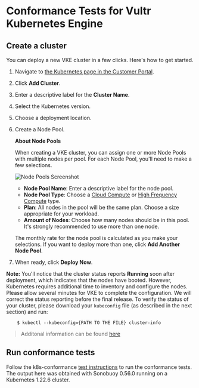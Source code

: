 # Conformance Tests for Vultr Kubernetes Engine

## Create a cluster

You can deploy a new VKE cluster in a few clicks. Here's how to get started.

1. Navigate to [the Kubernetes page in the Customer Portal](https://my.vultr.com/kubernetes/).
1. Click **Add Cluster**.
1. Enter a descriptive label for the **Cluster Name**.
1. Select the Kubernetes version.
1. Choose a deployment location.
1. Create a Node Pool.

    **About Node Pools**

    When creating a VKE cluster, you can assign one or more Node Pools with multiple nodes per pool. For each Node Pool, you'll need to make a few selections.

    ![Node Pools Screenshot](https://www.vultr.com/vultr-docs-graphics/6438/NodePools.png)

    * **Node Pool Name**: Enter a descriptive label for the node pool.
    * **Node Pool Type**: Choose a [Cloud Compute](https://www.vultr.com/products/cloud-compute/) or [High Frequency Compute](https://www.vultr.com/products/high-frequency-compute/) type.
    * **Plan**: All nodes in the pool will be the same plan. Choose a size appropriate for your workload.
    * **Amount of Nodes**: Choose how many nodes should be in this pool. It's strongly recommended to use more than one node.

    The monthly rate for the node pool is calculated as you make your selections. If you want to deploy more than one, click **Add Another Node Pool**.

1. When ready, click **Deploy Now**.

**Note:** You'll notice that the cluster status reports **Running** soon after deployment, which indicates that the nodes have booted. However, Kubernetes requires additional time to inventory and configure the nodes. Please allow several minutes for VKE to complete the configuration. We will correct the status reporting before the final release. To verify the status of your cluster, please download your `kubeconfig` file (as described in the next section) and run:

        $ kubectl --kubeconfig={PATH TO THE FILE} cluster-info

> Additonal information can be found [here](https://www.vultr.com/docs/vultr-kubernetes-engine)

## Run conformance tests

Follow the k8s-conformance [test instructions](https://github.com/cncf/k8s-conformance/blob/master/instructions.md#running) to run the conformance tests.
The output here was obtained with Sonobuoy 0.56.0 running on a Kubernetes 1.22.6 cluster.
